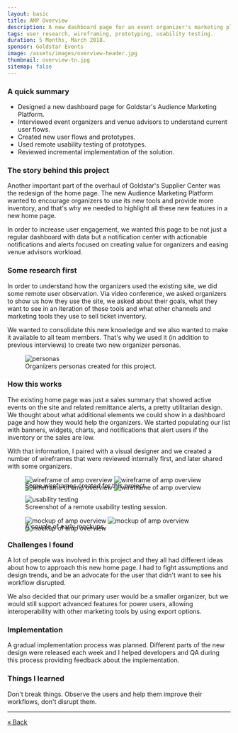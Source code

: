 ```yaml
---
layout: basic
title: AMP Overview
description: A new dashboard page for an event organizer's marketing platform.
tags: user research, wireframing, prototyping, usability testing.
duration: 5 Months, March 2018.
sponsor: Goldstar Events
image: /assets/images/overview-header.jpg
thumbnail: overview-tn.jpg
sitemap: false
---
```

<script src="/assets/js/flickity.js"></script>
###  A quick summary
- Designed a new dashboard page for Goldstar's Audience Marketing Platform.
- Interviewed event organizers and venue advisors to understand current user flows.
- Created new user flows and prototypes.
- Used remote usability testing of prototypes.
- Reviewed incremental implementation of the solution.

### The story behind this project
Another important part of the overhaul of Goldstar's Supplier Center was the redesign of the home page. The new Audience Marketing Platform wanted to encourage organizers to use its new tools and provide more inventory, and that's why we needed to highlight all these new features in a new home page.

In order to increase user engagement, we wanted this page to be not just a regular dashboard with data but a notification center with actionable notifications and alerts focused on creating value for organizers and easing venue advisors workload.

### Some research first
In order to understand how the organizers used the existing site, we did some remote user observation. Via video conference, we asked organizers to show us how they use the site, we asked about their goals, what they want to see in an iteration of these tools and what other channels and marketing tools they use to sell ticket inventory.

We wanted to consolidate this new knowledge and we also wanted to make it available to all team members. That's why we used it (in addition to previous interviews) to create two new organizer personas.

<figure><img src="/assets/images/overview-personas.jpg" alt="personas"><figcaption>Organizers personas created for this project.</figcaption></figure>

### How this works
The existing home page was just a sales summary that showed active events on the site and related remittance alerts, a pretty utilitarian design. We thought about what additional elements we could show in a dashboard page and how they would help the organizers. We started populating our list with banners, widgets, charts, and notifications that alert users if the inventory or the sales are low.

With that information, I paired with a visual designer and we created a number of wireframes that were reviewed internally first, and later shared with some organizers.

<figure>
  <div class="carousel" data-flickity='{ "imagesLoaded": true, "percentPosition": false }'>
    <img src="/assets/images/amp_overview_wire1.png" alt="wireframe of amp overview">
    <img src="/assets/images/amp_overview_wire2.png" alt="wireframe of amp overview">
    <img src="/assets/images/amp_overview_wire3.png" alt="wireframe of amp overview">
    <img src="/assets/images/amp_overview_wire4.png" alt="wireframe of amp overview">
  </div>
  <figcaption style="margin-top:-1.5em;">Some wireframes created for this project.</figcaption>
</figure>

<figure><img src="/assets/images/overview-test.jpg" alt="usability testing"><figcaption>Screenshot of a remote usability testing session.</figcaption></figure>

<figure>
  <div class="carousel" data-flickity='{ "imagesLoaded": true, "percentPosition": false }'>
    <img src="/assets/images/amp_overview_mock1.png" alt="mockup of amp overview">
    <img src="/assets/images/amp_overview_mock2.png" alt="mockup of amp overview">
    <img src="/assets/images/amp_overview_mock3.png" alt="mockup of amp overview">
  </div>
  <figcaption style="margin-top:-1.5em;">A couple of early mockups.</figcaption>
</figure>

### Challenges I found
A lot of people was involved in this project and they all had different ideas about how to approach this new home page. I had to fight assumptions and design trends, and be an advocate for the user that didn't want to see his workflow disrupted.

We also decided that our primary user would be a smaller organizer, but we would still support advanced features for power users, allowing interoperability with other marketing tools by using export options.

### Implementation
A gradual implementation process was planned. Different parts of the new design were released each week and I helped developers and QA during this process providing feedback about the implementation.

### Things I learned
Don't break things. Observe the users and help them improve their workflows, don't disrupt them.

<hr>
<a class="px-5 text-sm no-underline justify-center bg-white/60 dark:bg-slate-800/90 ring-1 ring-slate-900/5 dark:ring-white/10 hover:ring-slate-900/20 dark:hover:ring-white/20 p-2 rounded-full transition duration-300 ease-in-out" href="/work/a288d20020c6de3a6926698a5b7f0a39adce6c79/index.html">« Back</a>